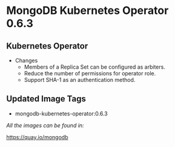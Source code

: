 # MongoDB Kubernetes Operator 0.6.3

## Kubernetes Operator

- Changes
  - Members of a Replica Set can be configured as arbiters.
  - Reduce the number of permissions for operator role.
  - Support SHA-1 as an authentication method.

## Updated Image Tags

- mongodb-kubernetes-operator:0.6.3

_All the images can be found in:_

https://quay.io/mongodb
